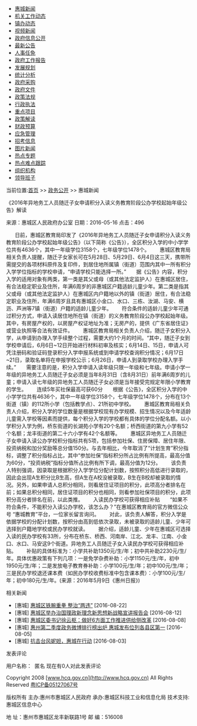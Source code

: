 -   [惠城新闻](NewsList.aspx?id=7)
-   [机关工作动态](NewsList.aspx?id=8)
-   [镇办动态](NewsList.aspx?id=9)
-   [视频新闻](http://www.hztec.net/more.asp?caid=1710)
-   [政府信息公开](http://xxgk.huizhou.gov.cn/publicfiles/business/htmlfiles/hcq/index.html)
-   [最新公告](NewsList.aspx?id=12)
-   [人事任免](NewsList.aspx?id=14)
-   [政府工作报告](http://xxgk.huizhou.gov.cn/publicfiles/business/htmlfiles/hcq/list_index.html?siteid=202&sitecode=1202&righturl=../../../../../publicfiles/business/htmlfiles/1202/5/list.html)
-   [发展规划](http://xxgk.huizhou.gov.cn/publicfiles/business/htmlfiles/hcq/list_index.html?siteid=202&sitecode=1202&righturl=../../../../../publicfiles/business/htmlfiles/1202/9.3/list.html)
-   [统计分析](NewsList.aspx?id=18)
-   [政府采购](http://czj.hcq.gov.cn/hcczcgweb/index.asp)
-   [政府文件](http://xxgk.huizhou.gov.cn/publicfiles/business/htmlfiles/hcq/list_index.html?siteid=202&sitecode=1202&righturl=../../../../../publicfiles/business/htmlfiles/1202/2.1/list.html)
-   [政策法规](NewsList.aspx?id=21)
-   [行政执法](http://fzjxxgk.hcq.gov.cn/)
-   [重点项目](http://fgj.hcq.gov.cn/digital.asp?genusid=1402)
-   [政策解读](NewsList.aspx?id=35)
-   [财政预算](http://xxgk.huizhou.gov.cn/publicfiles/business/htmlfiles/hcq/list_index.html?siteid=202&sitecode=1202&righturl=../../../../../publicfiles/business/htmlfiles/1202/4/list.html)
-   [应急管理](http://xxgk.huizhou.gov.cn/publicfiles/business/htmlfiles/hcq/list_index.html?siteid=202&sitecode=1202&righturl=../../../../../publicfiles/business/htmlfiles/1202/9.6/list.html)
-   [招考信息](http://rsj.hcq.gov.cn/digital.asp?genusid=1417)
-   [图片新闻](http://www.hcq.gov.cn/zwgk/ShowImageNews.aspx)
-   [热点专题](NewsList.aspx?id=86)
-   [热点难点跟踪](NewsList.aspx?id=111)
-   [组织机构](/zwgk/jgsz.aspx)
-   [领导班子](/zwgk/ldbz.aspx)

当前位置:[首页](/) \>\> [政务公开](/zwgk) \>\> 惠城新闻

《2016年异地务工人员随迁子女申请积分入读义务教育阶段公办学校起始年级公告》解读

来源：惠城区人民政府办公室 日期：2016-05-16 点击：496

      日前，惠城区教育局印发了《2016年异地务工人员随迁子女申请积分入读义务教育阶段公办学校起始年级公告》（以下简称《公告》），全区积分入学的中小学学位共有4636个，其中一年级学位3158个，七年级学位1478个。
      惠城区教育局相关负责人提醒，随迁子女家长可在5月28日、5月29日、6月4日这三天，携带所需提交的各项材料原件及复印件，到居住地所属镇（街道）范围内其中一所有积分入学学位指标的学校申请，“申请学校只能选择一所。”
      据《公告》内容，积分入学的适用对象有两类，第一类是其父或母（或其他法定监护人）在惠城区居住，有合法稳定职业及住所，年满6周岁的非惠城区户籍适龄儿童少年。第二类是指其父或母（或其他法定监护人）在惠城区内户籍地以外的镇（街道）居住，有合法稳定职业及住所，年满6周岁且具有惠城区小金口、水口、三栋、汝湖、马安、横沥、芦洲等7镇（街道）户籍的适龄儿童少年。
      符合条件的适龄儿童少年可通过积分方式，申请入读居住地所在镇（街道）的义务教育阶段公办学校起始年级。其中，有房屋产权的，以房屋产权证地址为准；无房产的，提供《广东省居住证》或营业执照等合法有效证件。
      惠城区教育局相关负责人介绍，随迁子女积分入学，从申请到办理入学手续整个过程，需要大约1个月的时间。“其中，随迁子女到学校申请后，6月6日\~12日开始进行材料初审及核实；6月14日、15日，申请人可凭注册码和验证码登录积分入学申报系统或到申请学校查询积分情况；6月17日\~21日，录取名单将在申报学校公示；6月26日，申请人到录取学校办理入学手续。”
      需要注意的是，积分入学申请入读年级只限一年级和七年级。申请小学一年级的异地务工人员随迁子女必须是当年8月31日（含8月31日）前年满6周岁的儿童；申请入读七年级的异地务工人员随迁子女必须是当年接受完规定年限小学教育的学生。
      连续5年买社保最高可获60分
      根据《公告》，全区积分入学的中小学学位共有4636个，其中一年级学位3158个，七年级学位1478个，分布在13个街道（镇）的112所小学（包括教学点）、21所初中学校。
      惠城区教育局相关负责人介绍，积分入学的学位数量是根据学校现有办学规模、招生情况以及今年适龄儿童需入学校等因素而提供，每个积分入学的学校都有具体的学位分配名额。以小学积分入学为例，桥东街道的长湖苑小学有20个名额；桥西街道的第九小学有52个名额；龙丰街道的第二十六小学有42个名额等。
      惠城区异地务工人员随迁子女申请入读公办学校积分指标共有5项，包括参加社保、住房保障、居住年限、投资纳税和加分奖励等总分值150分。与去年相比，今年取消了“计划生育”积分指标，调整了积分指标占比，其中“参加社保”指标积分所占比例有所提高，最高分值为60分，“投资纳税”指标分值所占比例有所下调，最高分值为12分。
      该负责人特别强调，因录取是根据积分入学学位分配计划数，按照积分高低进行录取的，因此会出现A生积分比B生高，但A生在A校没被录取，B生在B校却被录取的情况。另外，如果申请人总积分相同，则看居住证项目的积分，此项高分者排名在前；如果总积分相同，居住证项目的积分也相同，则看参加社保项目的积分，此项积分高分者排名在前，以此类推。
      入读民办学校可获得相应补贴
      “如果不符合条件，不能积分入读公办学校，该怎么办？”在惠城区教育局的官方微信公众号 “惠城教育”平台，一位家长留言询问。
      对此，该负责人解答，积分入学是依据学校的分配计划数，按积分由高到低依次录取，未被录取的适龄儿童、少年可选择到户籍地学校或民办学校就读。
      据介绍，适龄儿童、少年在惠城区可选择入读的民办学校有33所，分布在桥东、桥西、河南岸、江北、龙丰、江南、小金口、水口、马安这9个街道。异地务工人员随迁子女入读民办学校可获得相应补贴。
      补贴的具体标准为：小学共补助1350元/生/年；初中共补助2230元/生/年。具体优惠政策有下列几项：一是免学杂费补助：小学1150元/生/年，初中1950元/生/年；二是发放电子教育券补助：小学100元/生/年；初中100元/生/年；三是民办学校退还课本费（如民办学校收费标准中包含课本费）：小学100元/生/年；初中180元/生/年。(来源：2016年5月9日《惠州日报》)

相关新闻

-   [惠城]
    [惠城区铁腕重拳 整治“两违”](/zwgk/Show.aspx?id=52438 "惠城区铁腕重拳 整治“两违”")
    [2016-08-22]
-   [惠城]
    [惠城区举办治国理政新理念新思想新战略宣讲报告会](/zwgk/Show.aspx?id=52288 "惠城区举办治国理政新理念新思想新战略宣讲报告会")
    [2016-08-12]
-   [惠城]
    [惠城区委书记徐云枢：做好6方面工作推进供给侧改革](/zwgk/Show.aspx?id=52174 "惠城区委书记徐云枢：做好6方面工作推进供给侧改革")
    [2016-08-08]
-   [惠城]
    [惠州第二季度政务微博排行榜出炉 惠城发布位列各县区第一](/zwgk/Show.aspx?id=52153 "惠州第二季度政务微博排行榜出炉 惠城发布位列各县区第一")
    [2016-08-05]
-   [惠城]
    [抗击台风妮妲，惠城在行动](http://mp.weixin.qq.com/s?__biz=MjM5MjA3NTE3OA==∣=2650558577&idx=1&sn=fff7653d73b04901766abd88dfa04ec7#rd "抗击台风妮妲，惠城在行动")
    [2016-08-03]

发表评论

用户名称：  匿名 现在有0人对此发表评论

Copyright 2008 [www.hcq.gov.cn](http://www.hcq.gov.cn) All Rights Reserved [粤ICP备05127067号](http://www.miibeian.gov.cn/)

版权所有 主办:惠州市惠城区人民政府 承办:惠城区科技工业和信息化局 技术支持:惠城区信息中心

地 址：惠州市惠城区龙丰新联路1号 邮 编：516008 

 

